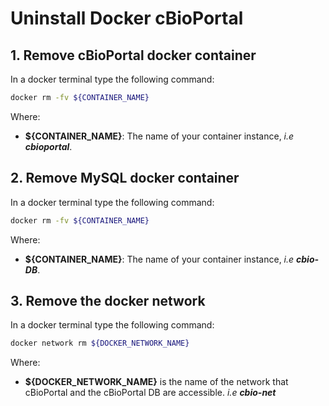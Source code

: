 # Uninstall Docker cBioPortal

## 1. Remove cBioPortal docker container

In a docker terminal type the following command:

```bash
docker rm -fv ${CONTAINER_NAME}
```

Where:

-   **\${CONTAINER_NAME}**: The name of your container instance, _i.e **cbioportal**_.

## 2. Remove MySQL docker container

In a docker terminal type the following command:

```bash
docker rm -fv ${CONTAINER_NAME}
```

Where:

-   **\${CONTAINER_NAME}**: The name of your container instance, _i.e **cbio-DB**_.

## 3. Remove the docker network

In a docker terminal type the following command:

```bash
docker network rm ${DOCKER_NETWORK_NAME}
```

Where:

-   **\${DOCKER_NETWORK_NAME}** is the name of the network that cBioPortal and the cBioPortal DB are accessible. _i.e **cbio-net**_
